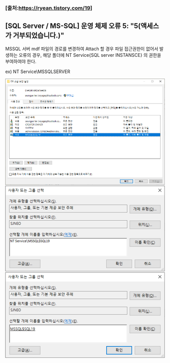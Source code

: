 
### [출처:https://ryean.tistory.com/19]
## [SQL Server / MS-SQL] 운영 체제 오류 5: "5(액세스가 거부되었습니다.)"

MSSQL 서버 mdf 파일의 경로를 변경하여 Attach 할 경우 파일 접근권한이 없어서 발생하는 오류의 경우, 해당 폴더에 
NT Service\{SQL server INSTANSCE} 의 권한을 부여하여야 한다.

ex) NT Service\MSSQLSERVER


![PostImages](/assets/PostImages/20200921-01.png)
![PostImages](/assets/PostImages/20200921-02.png)
![PostImages](/assets/PostImages/20200921-03.png)
